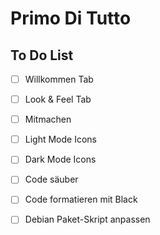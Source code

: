 # Primo Di Tutto

## To Do List

- [ ] Willkommen Tab 
- [ ] Look & Feel Tab
- [ ] Mitmachen
- [ ] Light Mode Icons
- [ ] Dark Mode Icons

- [ ] Code säuber
- [ ] Code formatieren mit Black
- [ ] Debian Paket-Skript anpassen
